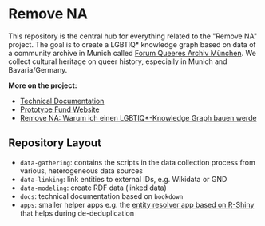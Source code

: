 # Remove NA

This repository is the central hub for everything related to the "Remove NA" project.
The goal is to create a LGBTIQ* knowledge graph based on data of a community archive in Munich called [Forum Queeres Archiv München](https://forummuenchen.org/en/english/). 
We collect cultural heritage on queer history, especially in Munich and Bavaria/Germany.

**More on the project:**

* [Technical Documentation](https://cutterkom.github.io/remove-na-lgbtiq-queer-knowledge-graph/)
* [Prototype Fund Website](https://prototypefund.de/project/remove-na/)
* [Remove NA: Warum ich einen LGBTIQ*-Knowledge Graph bauen werde](https://katharinabrunner.de/2022/03/remove-na-ein-lgbtiq-knowledge-graph/)

## Repository Layout

* `data-gathering`: contains the scripts in the data collection process from various, heterogeneous data sources
* `data-linking`: link entities to external IDs, e.g. Wikidata or GND
* `data-modeling`: create RDF data (linked data)
* `docs`: technical documentation based on `bookdown`
* `apps`: smaller helper apps e.g. the [entity resolver app based on R-Shiny](https://github.com/cutterkom/remove-na-lgbtiq-queer-knowledge-graph/blob/main/apps/entity-resolver/index.Rmd) that helps during de-deduplication


